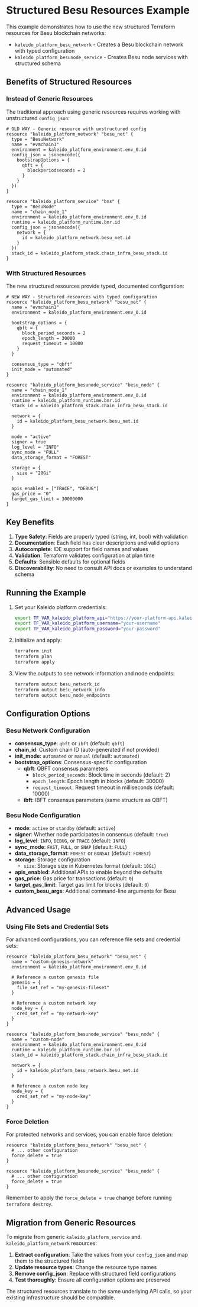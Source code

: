 # Structured Besu Resources Example

This example demonstrates how to use the new structured Terraform resources for Besu blockchain networks:

- `kaleido_platform_besu_network` - Creates a Besu blockchain network with typed configuration
- `kaleido_platform_besunode_service` - Creates Besu node services with structured schema

## Benefits of Structured Resources

### Instead of Generic Resources

The traditional approach using generic resources requires working with unstructured `config_json`:

```hcl
# OLD WAY - Generic resource with unstructured config
resource "kaleido_platform_network" "besu_net" {
  type = "BesuNetwork"
  name = "evmchain1"
  environment = kaleido_platform_environment.env_0.id
  config_json = jsonencode({
    bootstrapOptions = {
      qbft = {
        blockperiodseconds = 2
      }
    }
  })
}

resource "kaleido_platform_service" "bns" {
  type = "BesuNode"
  name = "chain_node_1"
  environment = kaleido_platform_environment.env_0.id
  runtime = kaleido_platform_runtime.bnr.id
  config_json = jsonencode({
    network = {
      id = kaleido_platform_network.besu_net.id
    }
  })
  stack_id = kaleido_platform_stack.chain_infra_besu_stack.id
}
```

### With Structured Resources

The new structured resources provide typed, documented configuration:

```hcl
# NEW WAY - Structured resources with typed configuration
resource "kaleido_platform_besu_network" "besu_net" {
  name = "evmchain1"
  environment = kaleido_platform_environment.env_0.id
  
  bootstrap_options = {
    qbft = {
      block_period_seconds = 2
      epoch_length = 30000
      request_timeout = 10000
    }
  }
  
  consensus_type = "qbft"
  init_mode = "automated"
}

resource "kaleido_platform_besunode_service" "besu_node" {
  name = "chain_node_1"
  environment = kaleido_platform_environment.env_0.id
  runtime = kaleido_platform_runtime.bnr.id
  stack_id = kaleido_platform_stack.chain_infra_besu_stack.id
  
  network = {
    id = kaleido_platform_besu_network.besu_net.id
  }
  
  mode = "active"
  signer = true
  log_level = "INFO"
  sync_mode = "FULL"
  data_storage_format = "FOREST"
  
  storage = {
    size = "20Gi"
  }
  
  apis_enabled = ["TRACE", "DEBUG"]
  gas_price = "0"
  target_gas_limit = 30000000
}
```

## Key Benefits

1. **Type Safety**: Fields are properly typed (string, int, bool) with validation
2. **Documentation**: Each field has clear descriptions and valid options
3. **Autocomplete**: IDE support for field names and values
4. **Validation**: Terraform validates configuration at plan time
5. **Defaults**: Sensible defaults for optional fields
6. **Discoverability**: No need to consult API docs or examples to understand schema

## Running the Example

1. Set your Kaleido platform credentials:
   ```bash
   export TF_VAR_kaleido_platform_api="https://your-platform-api.kaleido.io"
   export TF_VAR_kaleido_platform_username="your-username"
   export TF_VAR_kaleido_platform_password="your-password"
   ```

2. Initialize and apply:
   ```bash
   terraform init
   terraform plan
   terraform apply
   ```

3. View the outputs to see network information and node endpoints:
   ```bash
   terraform output besu_network_id
   terraform output besu_network_info
   terraform output besu_node_endpoints
   ```

## Configuration Options

### Besu Network Configuration

- **consensus_type**: `qbft` or `ibft` (default: `qbft`)
- **chain_id**: Custom chain ID (auto-generated if not provided)
- **init_mode**: `automated` or `manual` (default: `automated`)
- **bootstrap_options**: Consensus-specific configuration
  - **qbft**: QBFT consensus parameters
    - `block_period_seconds`: Block time in seconds (default: 2)
    - `epoch_length`: Epoch length in blocks (default: 30000)
    - `request_timeout`: Request timeout in milliseconds (default: 10000)
  - **ibft**: IBFT consensus parameters (same structure as QBFT)

### Besu Node Configuration

- **mode**: `active` or `standby` (default: `active`)
- **signer**: Whether node participates in consensus (default: `true`)
- **log_level**: `INFO`, `DEBUG`, or `TRACE` (default: `INFO`)
- **sync_mode**: `FAST`, `FULL`, or `SNAP` (default: `FULL`)
- **data_storage_format**: `FOREST` or `BONSAI` (default: `FOREST`)
- **storage**: Storage configuration
  - `size`: Storage size in Kubernetes format (default: `10Gi`)
- **apis_enabled**: Additional APIs to enable beyond the defaults
- **gas_price**: Gas price for transactions (default: `0`)
- **target_gas_limit**: Target gas limit for blocks (default: `0`)
- **custom_besu_args**: Additional command-line arguments for Besu

## Advanced Usage

### Using File Sets and Credential Sets

For advanced configurations, you can reference file sets and credential sets:

```hcl
resource "kaleido_platform_besu_network" "besu_net" {
  name = "custom-genesis-network"
  environment = kaleido_platform_environment.env_0.id
  
  # Reference a custom genesis file
  genesis = {
    file_set_ref = "my-genesis-fileset"
  }
  
  # Reference a custom network key
  node_key = {
    cred_set_ref = "my-network-key"
  }
}

resource "kaleido_platform_besunode_service" "besu_node" {
  name = "custom-node"
  environment = kaleido_platform_environment.env_0.id
  runtime = kaleido_platform_runtime.bnr.id
  stack_id = kaleido_platform_stack.chain_infra_besu_stack.id
  
  network = {
    id = kaleido_platform_besu_network.besu_net.id
  }
  
  # Reference a custom node key
  node_key = {
    cred_set_ref = "my-node-key"
  }
}
```

### Force Deletion

For protected networks and services, you can enable force deletion:

```hcl
resource "kaleido_platform_besu_network" "besu_net" {
  # ... other configuration
  force_delete = true
}

resource "kaleido_platform_besunode_service" "besu_node" {
  # ... other configuration
  force_delete = true
}
```

Remember to apply the `force_delete = true` change before running `terraform destroy`.

## Migration from Generic Resources

To migrate from generic `kaleido_platform_service` and `kaleido_platform_network` resources:

1. **Extract configuration**: Take the values from your `config_json` and map them to the structured fields
2. **Update resource types**: Change the resource type names
3. **Remove config_json**: Replace with structured field configurations
4. **Test thoroughly**: Ensure all configuration options are preserved

The structured resources translate to the same underlying API calls, so your existing infrastructure should be compatible. 